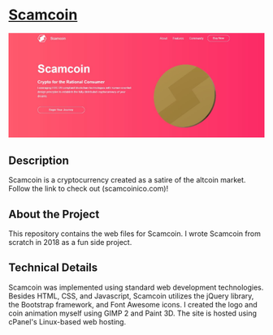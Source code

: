 # [Scamcoin](scamcoinico.com)


<p align="center">

  <img src="https://github.com/abewheel/Scamcoin/blob/master/scamcoinss.JPG" alt="Website screenshot"/>

</p>



## Description


Scamcoin is a cryptocurrency created as a satire of the altcoin market. Follow the link to check out (scamcoinico.com)!


## About the Project


This repository contains the web files for Scamcoin. I wrote Scamcoin from scratch in 2018 as a fun side project.


## Technical Details


Scamcoin was implemented using standard web development technologies. Besides HTML, CSS, and Javascript, Scamcoin utilizes the jQuery library, the Bootstrap framework, and Font Awesome icons. I created the logo and coin animation myself using GIMP 2 and Paint 3D. The site is hosted using cPanel's Linux-based web hosting.